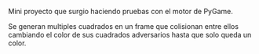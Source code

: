 Mini proyecto que surgio haciendo pruebas con el motor de PyGame.

Se generan multiples cuadrados en un frame que colisionan entre ellos cambiando el color de sus cuadrados adversarios hasta que solo queda un color.
